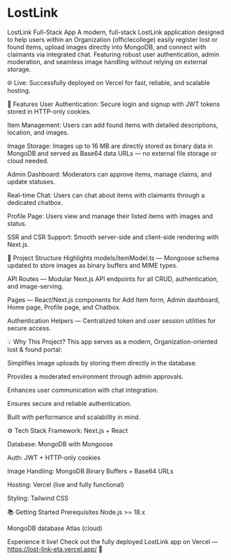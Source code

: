 # LostLink
LostLink Full-Stack App
A modern, full-stack LostLink application designed to help users within an Organization (officlecollege) easily register lost or found items, upload images directly into MongoDB, and connect with claimants via integrated chat. Featuring robust user authentication, admin moderation, and seamless image handling without relying on external storage.

🌐 Live: Successfully deployed on Vercel for fast, reliable, and scalable hosting.

🚀 Features
User Authentication: Secure login and signup with JWT tokens stored in HTTP-only cookies.

Item Management: Users can add found items with detailed descriptions, location, and images.

Image Storage: Images up to 16 MB are directly stored as binary data in MongoDB and served as Base64 data URLs — no external file storage or cloud needed.

Admin Dashboard: Moderators can approve items, manage claims, and update statuses.

Real-time Chat: Users can chat about items with claimants through a dedicated chatbox.

Profile Page: Users view and manage their listed items with images and status.

SSR and CSR Support: Smooth server-side and client-side rendering with Next.js.

📁 Project Structure Highlights
models/itemModel.ts — Mongoose schema updated to store images as binary buffers and MIME types.

API Routes — Modular Next.js API endpoints for all CRUD, authentication, and image-serving.

Pages — React/Next.js components for Add Item form, Admin dashboard, Home page, Profile page, and Chatbox.

Authentication Helpers — Centralized token and user session utilities for secure access.

💡 Why This Project?
This app serves as a modern, Organization-oriented lost & found portal:

Simplifies image uploads by storing them directly in the database.

Provides a moderated environment through admin approvals.

Enhances user communication with chat integration.

Ensures secure and reliable authentication.

Built with performance and scalability in mind.

⚙️ Tech Stack
Framework: Next.js + React

Database: MongoDB with Mongoose

Auth: JWT + HTTP-only cookies

Image Handling: MongoDB Binary Buffers + Base64 URLs

Hosting: Vercel (live and fully functional)

Styling: Tailwind CSS

📚 Getting Started
Prerequisites
Node.js >= 18.x

MongoDB database Atlas (cloud)

Experience it live! Check out the fully deployed LostLink app on Vercel — https://lost-link-eta.vercel.app/   🚀
